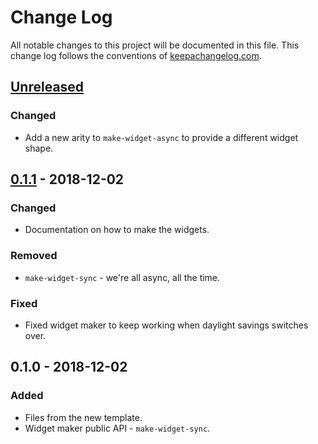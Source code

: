 # Change Log
All notable changes to this project will be documented in this file. This change log follows the conventions of [keepachangelog.com](http://keepachangelog.com/).

## [Unreleased]
### Changed
- Add a new arity to `make-widget-async` to provide a different widget shape.

## [0.1.1] - 2018-12-02
### Changed
- Documentation on how to make the widgets.

### Removed
- `make-widget-sync` - we're all async, all the time.

### Fixed
- Fixed widget maker to keep working when daylight savings switches over.

## 0.1.0 - 2018-12-02
### Added
- Files from the new template.
- Widget maker public API - `make-widget-sync`.

[Unreleased]: https://github.com/your-name/p02/compare/0.1.1...HEAD
[0.1.1]: https://github.com/your-name/p02/compare/0.1.0...0.1.1
